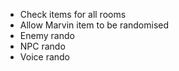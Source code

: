 * Check items for all rooms
* Allow Marvin item to be randomised
* Enemy rando
* NPC rando
* Voice rando
